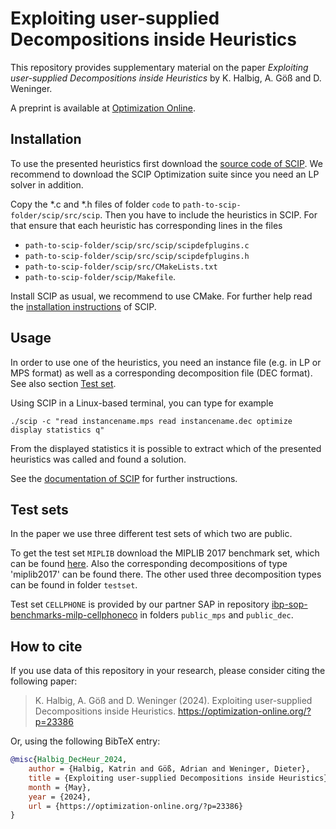 # Exploiting user-supplied Decompositions inside Heuristics

This repository provides supplementary material on the paper *Exploiting user-supplied Decompositions inside Heuristics* by K. Halbig, A. Göß and D. Weninger.

A preprint is available at [Optimization Online][1].

## Installation

To use the presented heuristics first download the [source code of SCIP][2]. We recommend to download the SCIP Optimization suite since you need an LP solver in addition.

Copy the *.c and *.h files of folder `code` to `path-to-scip-folder/scip/src/scip`. Then you have to include the heuristics in SCIP. For that ensure that each heuristic has corresponding lines in the files
- `path-to-scip-folder/scip/src/scip/scipdefplugins.c`
- `path-to-scip-folder/scip/src/scip/scipdefplugins.h`
- `path-to-scip-folder/scip/src/CMakeLists.txt`
- `path-to-scip-folder/scip/Makefile`.

Install SCIP as usual, we recommend to use CMake. For further help read the [installation instructions][3] of SCIP.

## Usage

In order to use one of the heuristics, you need an instance file (e.g. in LP or MPS format) as well as a corresponding decomposition file (DEC format). See also section [Test set](#test-set).

Using SCIP in a Linux-based terminal, you can type for example

```
./scip -c "read instancename.mps read instancename.dec optimize display statistics q"
```
From the displayed statistics it is possible to extract which of the presented heuristics was called and found a solution.

See the [documentation of SCIP][4] for further instructions.

## Test sets

In the paper we use three different test sets of which two are public.

To get the test set `MIPLIB` download the MIPLIB 2017 benchmark set, which can be found [here][5]. Also the corresponding decompositions of type 'miplib2017' can be found there. The other used three decomposition types can be found in folder `testset`.

Test set `CELLPHONE` is provided by our partner SAP in repository [ibp-sop-benchmarks-milp-cellphoneco][6] in folders `public_mps` and `public_dec`. 

## How to cite

If you use data of this repository in your research, please consider citing the following paper:

> K. Halbig, A. Göß and D. Weninger (2024).
> Exploiting user-supplied Decompositions inside Heuristics.
> https://optimization-online.org/?p=23386

Or, using the following BibTeX entry:

```bibtex
@misc{Halbig_DecHeur_2024,
	author = {Halbig, Katrin and Göß, Adrian and Weninger, Dieter},
	title = {Exploiting user-supplied Decompositions inside Heuristics},
	month = {May},
	year = {2024},
	url = {https://optimization-online.org/?p=23386}
}
```

[1]: https://optimization-online.org/?p=23386

[2]: https://www.scipopt.org/index.php#download

[3]: https://www.scipopt.org/doc/html/INSTALL.php

[4]: https://www.scipopt.org/doc/html/index.php

[5]: https://miplib.zib.de/index.html

[6]: https://github.com/SAP-samples/ibp-sop-benchmarks-milp-cellphoneco
